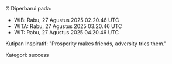 ⏰ Diperbarui pada:
- WIB: Rabu, 27 Agustus 2025 02.20.46 UTC
- WITA: Rabu, 27 Agustus 2025 03.20.46 UTC
- WIT: Rabu, 27 Agustus 2025 04.20.46 UTC

Kutipan Inspiratif:
"Prosperity makes friends, adversity tries them."


Kategori: success

